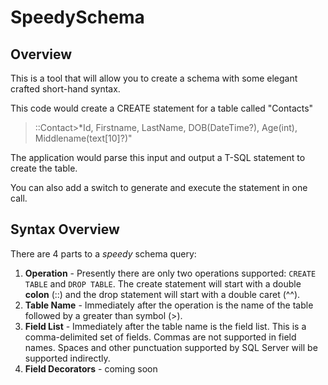 # SpeedySchema

## Overview
This is a tool that will allow you to create a schema with some elegant crafted short-hand syntax. 

This code would create a CREATE statement for a table called "Contacts"

> ::Contact>*Id, Firstname, LastName, DOB(DateTime?), Age(int), Middlename(text[10]?)"

The application would parse this input and output a T-SQL statement to create the table. 

You can also add a switch to generate and execute the statement in one call.

## Syntax Overview

There are 4 parts to a *speedy* schema query: 

1. **Operation** - Presently there are only two operations supported: `CREATE TABLE` and `DROP TABLE`.  The create statement will start with a double **colon** (::) and the drop statement will start with a double caret (^^).
2. **Table Name** - Immediately after the operation is the name of the table followed by a greater than symbol (>).
3. **Field List** - Immediately after the table name is the field list.  This is a comma-delimited set of fields.  Commas are not supported in field names.  Spaces and other punctuation supported by SQL Server will be supported indirectly. 
4. **Field Decorators** - coming soon
